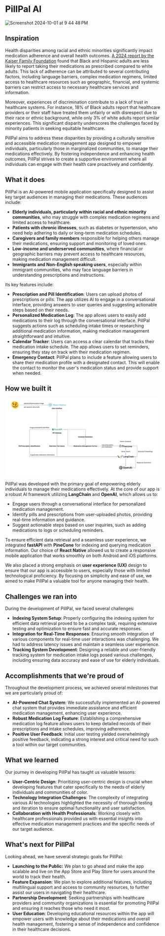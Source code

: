 # PillPal AI  
![Screenshot 2024-10-01 at 9 44 48 PM](https://github.com/user-attachments/assets/2ec7adb2-5c43-4f19-98cd-8db76277c1c9)

## Inspiration
Health disparities among racial and ethnic minorities significantly impact medication adherence and overall health outcomes. [A 2024 report by the Kaiser Family Foundation](https://www.kff.org/racial-equity-and-health-policy/issue-brief/how-present-day-health-disparities-for-black-people-are-linked-to-past-policies-and-events/) found that Black and Hispanic adults are less likely to report taking their medications as prescribed compared to white adults. This lack of adherence can be attributed to several contributing factors, including language barriers, complex medication regimens, limited access to healthcare resources such as geographic, financial, and systemic barriers can restrict access to necessary healthcare services and information.

Moreover, experiences of discrimination contribute to a lack of trust in healthcare systems. For instance, 18% of Black adults report that healthcare providers or their staff have treated them unfairly or with disrespect due to their race or ethnic background, while only 3% of white adults report similar experiences. This significant disparity underscores the challenges faced by minority patients in seeking equitable healthcare.

PillPal aims to address these disparities by providing a culturally sensitive and accessible medication management app designed to empower individuals, particularly those in marginalized communities, to manage their medications effectively. By fostering independence and enhancing health outcomes, PillPal strives to create a supportive environment where all individuals can engage with their health care proactively and confidently.

## What it does
PillPal is an AI-powered mobile application specifically designed to assist key target audiences in managing their medications. These audiences include:
- **Elderly individuals, particularly within racial and ethnic minority communities**, who may struggle with complex medication regimens and limited access to healthcare.
- **Patients with chronic illnesses**, such as diabetes or hypertension, who need help adhering to daily or long-term medication schedules.
- **Caregivers and family members** responsible for helping others manage their medications, ensuring support and monitoring of loved ones.
- **Low-income and underserved communities**, where financial or geographic barriers may prevent access to healthcare resources, making medication management difficult.
- **Immigrants and Non-English speaking users**, especially within immigrant communities, who may face language barriers in understanding prescriptions and instructions.

Its key features include:
- **Prescription and Pill Identification**: Users can upload photos of prescriptions or pills. The app utilizes AI to engage in a conversational interface, providing answers to user queries and suggesting actionable steps based on their needs.
- **Personalized Medication Log**: The app allows users to easily add medications to their log through the conversational interface. PillPal suggests actions such as scheduling intake times or researching additional medication information, making medication management straightforward and intuitive.
- **Calendar Tracker**: Users can access a clear calendar that tracks their medication intake schedule. The app allows users to set reminders, ensuring they stay on track with their medication regimen.
- **Emergency Contact**: PillPal plans to include a feature allowing users to share their medication profile with a designated contact. This will enable the contact to monitor the user's medication status and provide support when needed.

## How we built it
![](/frontend/PillPalAI-techmap.jpg)

PillPal was developed with the primary goal of empowering elderly individuals to manage their medications effectively. At the core of our app is a robust AI framework utilizing **LangChain** and **OpenAI**, which allows us to:

- Engage users through a conversational interface for personalized medication management.
- Identify pills and prescriptions from user-uploaded photos, providing real-time information and guidance.
- Suggest actionable steps based on user inquiries, such as adding medications to logs or scheduling reminders.

To ensure efficient data retrieval and a seamless user experience, we integrated **fastAPI** with **PineCone** for indexing and querying medication information. Our choice of **React Native** allowed us to create a responsive mobile application that works smoothly on both Android and iOS platforms.

We also placed a strong emphasis on **user experience (UX)** design to ensure that our app is accessible to users, especially those with limited technological proficiency. By focusing on simplicity and ease of use, we aimed to make PillPal a valuable tool for anyone managing their health.

## Challenges we ran into
During the development of PillPal, we faced several challenges:
- **Indexing System Setup**: Properly configuring the indexing system for efficient data retrieval proved to be a complex task, requiring extensive testing and optimization to ensure fast and accurate responses.
- **Integration for Real-Time Responses**: Ensuring smooth integration of various components for real-time user interactions was challenging. We had to address latency issues and maintain a seamless user experience.
- **Tracking System Development**: Designing a reliable and user-friendly tracking system for medication intake logs posed various challenges, including ensuring data accuracy and ease of use for elderly individuals.

## Accomplishments that we're proud of
Throughout the development process, we achieved several milestones that we are particularly proud of:
- **AI-Powered Chat System**: We successfully implemented an AI-powered chat system that provides immediate assistance and efficient medication management, enhancing user experience.
- **Robust Medication Log Feature**: Establishing a comprehensive medication log feature allows users to keep detailed records of their prescriptions and intake schedules, improving adherence.
- **Positive User Feedback**: Initial user testing yielded overwhelmingly positive feedback, indicating a strong interest and critical need for such a tool within our target communities.

## What we learned
Our journey in developing PillPal has taught us valuable lessons:
- **User-Centric Design**: Prioritizing user-centric design is crucial when developing features that cater specifically to the needs of elderly individuals and communities of color.
- **Technology Integration Challenges**: The complexity of integrating various AI technologies highlighted the necessity of thorough testing and iteration to ensure optimal functionality and user satisfaction.
- **Collaboration with Health Professionals**: Working closely with healthcare professionals provided us with essential insights into effective medication management practices and the specific needs of our target audience.

## What's next for PillPal
Looking ahead, we have several strategic goals for PillPal:
- **Launching to the Public:** We plan to go ahead and make the app scalable and live on the App Store and Play Store for users around the world to track their health. 
- **Feature Expansion**: We plan to explore additional features, including multilingual support and access to community resources, to further assist our users in navigating their healthcare.
- **Partnership Development**: Seeking partnerships with healthcare providers and community organizations is essential for promoting PillPal and ensuring it reaches those who need it most.
- **User Education**: Developing educational resources within the app will empower users with knowledge about their medications and overall health management, fostering a sense of independence and confidence in their healthcare decisions.
